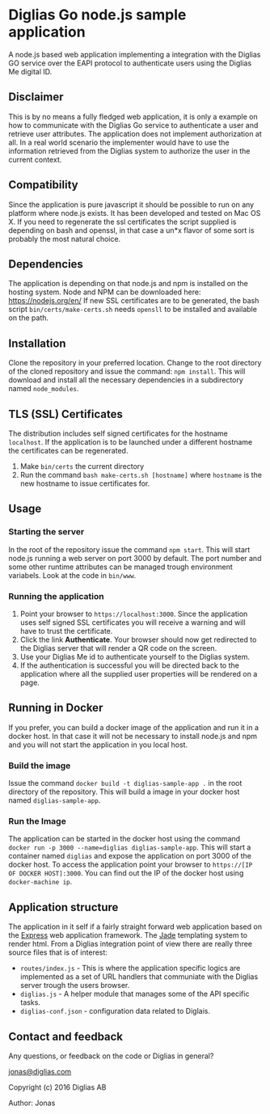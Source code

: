 # Diglias Go node.js sample application
A node.js based web application implementing a integration with the Diglias GO service over the EAPI protocol to authenticate users using the Diglias Me digital ID.

## Disclaimer
This is by no means a fully fledged web application, it is only a example on how to communicate with the Diglias Go service to authenticate a user and retrieve user attributes. The application does not implement authorization at all. In a real world scenario the implementer would have to use the information retrieved from the Diglias system to authorize the user in the current context.

## Compatibility
Since the application is pure javascript it should be possible to run on any platform where node.js exists. It has been developed and tested on Mac OS X. If you need to regenerate the ssl certificates the script supplied is depending on bash and openssl, in that case a un*x flavor of some sort is probably the most natural choice.

## Dependencies
The application is depending on that node.js and npm is installed on the hosting system. Node and NPM can be downloaded here: https://nodejs.org/en/
If new SSL certificates are to be generated, the bash script `bin/certs/make-certs.sh` needs `opensll` to be installed and available on the path.  

## Installation
Clone the repository in your preferred location. Change to the root directory of the cloned repository and issue the command: `npm install`. 
This will download and install all the necessary dependencies in a subdirectory named `node_modules`.

## TLS (SSL) Certificates
The distribution includes self signed certificates for the hostname `localhost`. If the application is to be launched under a different hostname the certificates can be regenerated.
1. Make `bin/certs` the current directory
2. Run the command `bash make-certs.sh [hostname]` where `hostname` is the new hostname to issue certificates for.

## Usage

### Starting the server
In the root of the repository issue the command `npm start`. This will start node.js running a web server on port 3000 by default.
The port number and some other runtime attributes can be managed trough environment variabels. Look at the code in `bin/www`.

### Running the application
1. Point your browser to `https://localhost:3000`. Since the application uses self signed SSL certificates you will receive a warning and will have to trust the certificate.
2. Click the link **Authenticate**. Your browser should now get redirected to the Diglias server that will render a QR code on the screen.
3. Use your Diglias Me id to authenticate yourself to the Diglias system.
4. If the authentication is successful you will be directed back to the application where all the supplied user properties will be rendered on a page.

## Running in Docker
If you prefer, you can build a docker image of the application and run it in a docker host. In that case it will not be necessary to install node.js and npm and you will not start the application in you local host.
### Build the image
Issue the command `docker build -t diglias-sample-app .` in the root directory of the repository. This will build a image in your docker host named `diglias-sample-app`.
### Run the Image
The application can be started in the docker host using the command `docker run -p 3000 --name=diglias diglias-sample-app`. This will start a container named `diglias` and expose the application on port 3000 of the docker host. To access the application point your browser to `https://[IP OF DOCKER HOST]:3000`. You can find out the IP of the docker host using `docker-machine ip`.
## Application structure
The application in it self if a fairly straight forward web application based on the [Express](http://expressjs.com) web application framework. The [Jade](http://jade-lang.com) templating system to render html.
From a Diglias integration point of view there are really three source files that is of interest:
-  `routes/index.js` - This is where the application specific logics are implemented as a set of URL handlers that communiate with the Diglias server trough the users browser.
-  `diglias.js` - A helper module that manages some of the API specific tasks.
-  `diglias-conf.json` - configuration data related to Diglais.

## Contact and feedback
Any questions, or feedback on the code or Diglias in general?

jonas@diglias.com

Copyright (c) 2016 Diglias AB

Author: Jonas